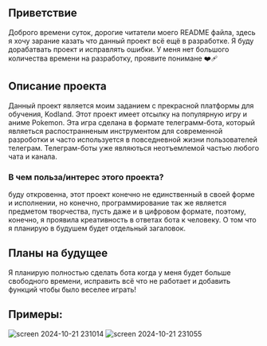 ## Приветствие
Доброго времени суток, дорогие читатели моего README файла, здесь я хочу зарание казать что данный проект всё ещё в разработке. Я буду дорабатвать проект и исправлять ошибки. У меня нет большого количества времени на разработку, проявите понимане ❤️‍🩹

## Описание проекта
Данный проект является моим заданием с прекрасной платформы для обучения, Kodland. Этот проект имеет отсылку на популярную игру и аниме Pokemon. Эта игра сделана в формате телеграмм-бота, который являеться распостранненым инструментом для современной разроботки и часто используется в повседневной жизни пользователей телеграм. Телеграм-боты уже являються неотъемлемой частью любого чата и канала. 

### В чем польза/интерес этого проекта?
буду откровенна, этот проект конечно не единственный в своей форме и исполнении, но конечно, программирование так же является предметом творчества, пусть даже и в цифровом формате, поэтому, конечно, я проявила креативность в ответах бота к человеку. О том что я планирую в будушем будет отдельный загаловок. 

## Планы на будущее 
Я планирую полностью сделать бота когда у меня будет больше свободного времени, исправить всё что не работает и добавить функций чтобы было веселее играть! 

## Примеры:

![screen 2024-10-21 231014](https://github.com/user-attachments/assets/6516eb0f-53d9-4cea-a916-3c6fbda3bdaf)
![screen 2024-10-21 231055](https://github.com/user-attachments/assets/ba680b45-4648-44c2-b862-8930d4fc9c10)
